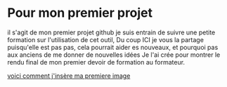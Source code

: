 # Pour mon premier projet
il s'agit de mon premier projet github
je suis entrain de suivre une petite formation sur l'utilisation de cet outil, Du coup ICI je vous la partage
puisqu'elle est pas  pas, cela pourrait aider es nouveaux, et pourquoi pas aux anciens de me donner de nouvelles idées 
Je l'ai crée pour montrer le rendu final de mon premier devoir de formation au formateur.

[voici comment j'insère ma premiere image](https://share.google/images/LEs4RVUENKwcyfQYe)
